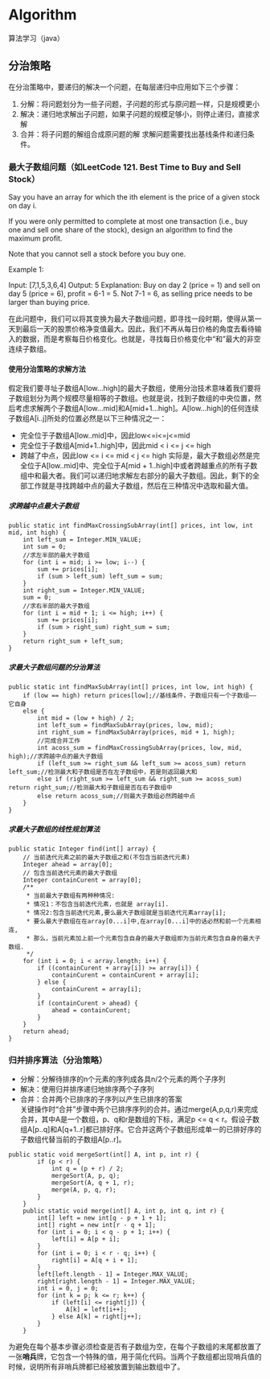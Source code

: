 # Algorithm
算法学习（java）
## 分治策略

在分治策略中，要递归的解决一个问题，在每层递归中应用如下三个步骤：
1. 分解：将问题划分为一些子问题，子问题的形式与原问题一样，只是规模更小
2. 解决：递归地求解出子问题，如果子问题的规模足够小，则停止递归，直接求解
3. 合并：将子问题的解组合成原问题的解
求解问题需要找出基线条件和递归条件。

### 最大子数组问题（如LeetCode 121. Best Time to Buy and Sell Stock）
Say you have an array for which the ith element is the price of a given stock on day i.

If you were only permitted to complete at most one transaction (i.e., buy one and sell one share of the stock), design an algorithm to find the maximum profit.

Note that you cannot sell a stock before you buy one.

Example 1:

Input: [7,1,5,3,6,4]
Output: 5
Explanation: Buy on day 2 (price = 1) and sell on day 5 (price = 6), profit = 6-1 = 5.
             Not 7-1 = 6, as selling price needs to be larger than buying price.

在此问题中，我们可以将其变换为最大子数组问题，即寻找一段时期，使得从第一天到最后一天的股票价格净变值最大。因此，我们不再从每日价格的角度去看待输入的数据，而是考察每日价格变化。也就是，寻找每日价格变化中“和”最大的非空连续子数组。

#### 使用分治策略的求解方法
假定我们要寻址子数组A[low...high]的最大子数组，使用分治技术意味着我们要将子数组划分为两个规模尽量相等的子数组。也就是说，找到子数组的中央位置，然后考虑求解两个子数组A[low...mid]和A[mid+1...high]。A[low...high]的任何连续子数组A[i..j]所处的位置必然是以下三种情况之一：
* 完全位于子数组A[low..mid]中，因此low<=i<=j<=mid
* 完全位于子数组A[mid+1..high]中，因此mid < i <= j <= high
* 跨越了中点，因此low <= i <= mid < j <= high
实际是，最大子数组必然是完全位于A[low..mid]中、完全位于A[mid + 1..high]中或者跨越重点的所有子数组中和最大者。我们可以递归地求解左右部分的最大子数组。因此，剩下的全部工作就是寻找跨越中点的最大子数组，然后在三种情况中选取和最大值。
##### 求跨越中点最大子数组
```
public static int findMaxCrossingSubArray(int[] prices, int low, int mid, int high) { 
    int left_sum = Integer.MIN_VALUE;
    int sum = 0;
    //求左半部的最大子数组
    for (int i = mid; i >= low; i--) {
        sum += prices[i];
        if (sum > left_sum) left_sum = sum;
    }
    int right_sum = Integer.MIN_VALUE;
    sum = 0;
    //求右半部的最大子数组
    for (int i = mid + 1; i <= high; i++) {
        sum += prices[i];
        if (sum > right_sum) right_sum = sum;
    }
    return right_sum + left_sum;
}
```
##### 求最大子数组问题的分治算法
```
public static int findMaxSubArray(int[] prices, int low, int high) {
    if (low == high) return prices[low];//基线条件，子数组只有一个子数组——它自身
    else {
        int mid = (low + high) / 2;
        int left_sum = findMaxSubArray(prices, low, mid);
        int right_sum = findMaxSubArray(prices, mid + 1, high);
        //完成合并工作
        int acoss_sum = findMaxCrossingSubArray(prices, low, mid, high);//求跨越中点的最大子数组
        if (left_sum >= right_sum && left_sum >= acoss_sum) return left_sum;//检测最大和子数组是否在左子数组中，若是则返回最大和
        else if (right_sum >= left_sum && right_sum >= acoss_sum) return right_sum;//检测最大和子数组是否在右子数组中
        else return acoss_sum;//则最大子数组必然跨越中点
    }
}
```
##### 求最大子数组的线性规划算法
```
public static Integer find(int[] array) {
    // 当前迭代元素之前的最大子数组之和(不包含当前迭代元素)
    Integer ahead = array[0];
    // 包含当前迭代元素的最大子数组
    Integer containCurent = array[0];
    /**
     * 当前最大子数组有两种种情况:
     * 情况1：不包含当前迭代元素，也就是 array[i].
     * 情况2:包含当前迭代元素,要么最大子数组就是当前迭代元素array[i];
     * 要么最大子数组在在array[0...i]中,在array[0...i]中的话必然和前一个元素相连,
     * 那么，当前元素加上前一个元素包含自身的最大子数组即为当前元素包含自身的最大子数组.
     */
    for (int i = 0; i < array.length; i++) {
        if ((containCurent + array[i]) >= array[i]) {
            containCurent = containCurent + array[i];
        } else {
            containCurent = array[i];
        }
        if (containCurent > ahead) {
            ahead = containCurent;
        }
    }
    return ahead;
}
```
### 归并排序算法（分治策略）
* 分解：分解待排序的n个元素的序列成各具n/2个元素的两个子序列
* 解决：使用归并排序递归地排序两个子序列
* 合并：合并两个已排序的子序列以产生已排序的答案 </br>
关键操作时“合并”步骤中两个已排序序列的合并。通过merge(A,p,q,r)来完成合并，其中A是一个数组，p、q和r是数组的下标，满足p <= q < r。假设子数组A[p..q]和A[q+1..r]都已排好序。它合并这两个子数组形成单一的已排好序的子数组代替当前的子数组A[p..r]。
```
public static void mergeSort(int[] A, int p, int r) {
        if (p < r) {
            int q = (p + r) / 2;
            mergeSort(A, p, q);
            mergeSort(A, q + 1, r);
            merge(A, p, q, r);
        }
    }
    public static void merge(int[] A, int p, int q, int r) {
        int[] left = new int[q - p + 1 + 1];
        int[] right = new int[r - q + 1];
        for (int i = 0; i < q - p + 1; i++) {
            left[i] = A[p + i];
        }
        for (int i = 0; i < r - q; i++) {
            right[i] = A[q + i + 1];
        }
        left[left.length - 1] = Integer.MAX_VALUE;
        right[right.length - 1] = Integer.MAX_VALUE;
        int i = 0, j = 0;
        for (int k = p; k <= r; k++) {
            if (left[i] <= right[j]) {
                A[k] = left[i++];
            } else A[k] = right[j++];
        }
    }
```
为避免在每个基本步骤必须检查是否有子数组为空，在每个子数组的末尾都放置了一张**哨兵**牌，它包含一个特殊的值，用于简化代码。当两个子数组都出现哨兵值的时候，说明所有非哨兵牌都已经被放置到输出数组中了。


